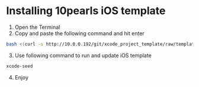 # Installing 10pearls iOS template

1. Open the Terminal
2. Copy and paste the following command and hit enter

```sh
bash <(curl -s http://10.0.0.192/git/xcode_project_template/raw/template_binary/install.sh)
```
3. Use following command to run and update iOS template

```sh
xcode-seed
```
4. Enjoy